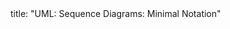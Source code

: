 <frontmatter>
title: "UML: Sequence Diagrams: Minimal Notation"
</frontmatter>

<include src="index-body.md" boilerplate />
